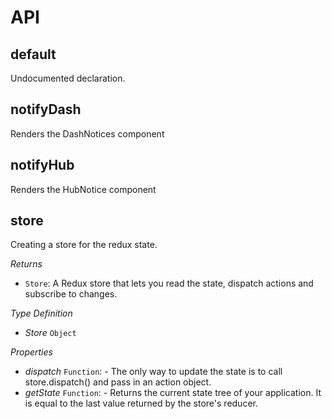 # API

## default

Undocumented declaration.

## notifyDash

Renders the DashNotices component


## notifyHub

Renders the HubNotice component


## store

Creating a store for the redux state.


*Returns*

- `Store`: A Redux store that lets you read the state, dispatch actions and subscribe to changes.

*Type Definition*

- *Store* `Object`

*Properties*

- *dispatch* `Function`: - The only way to update the state is to call store.dispatch() and pass in an action object.
- *getState* `Function`: - Returns the current state tree of your application. It is equal to the last value returned by the store's reducer.
